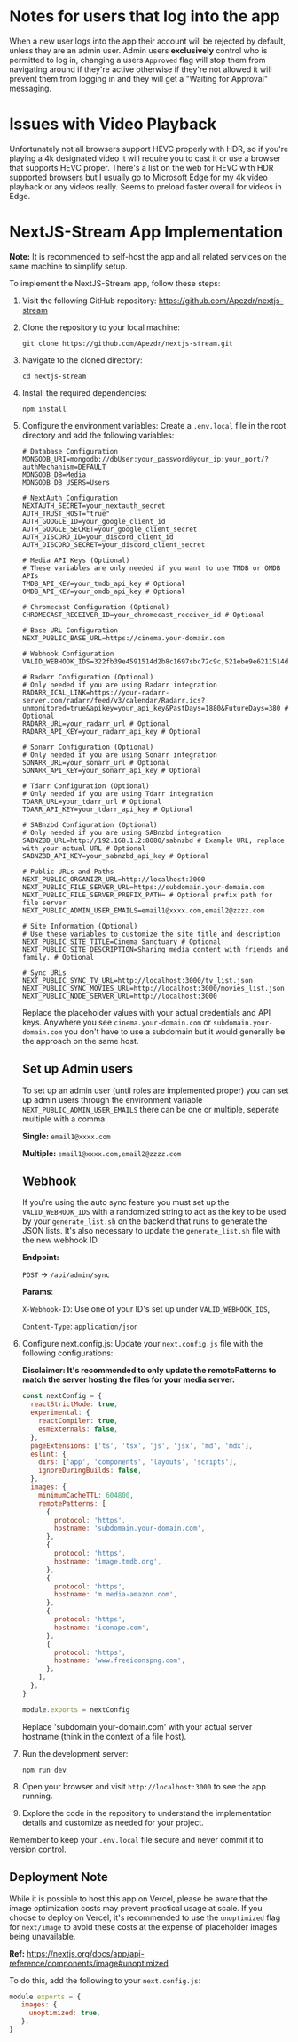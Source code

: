 # Notes for users that log into the app
When a new user logs into the app their account will be rejected by default, unless they are an admin user. Admin users **exclusively** control who is permitted to log in, changing a users `Approved` flag will stop them from navigating around if they're active otherwise if they're not allowed it will prevent them from logging in and they will get a "Waiting for Approval" messaging.

# Issues with Video Playback
Unfortunately not all browsers support HEVC properly with HDR, so if you're playing a 4k designated video it will require you to cast it or use a browser that supports HEVC proper. There's a list on the web for HEVC with HDR supported browsers but I usually go to Microsoft Edge for my 4k video playback or any videos really. Seems to preload faster overall for videos in Edge.

# NextJS-Stream App Implementation

**Note:** It is recommended to self-host the app and all related services on the same machine to simplify setup.

To implement the NextJS-Stream app, follow these steps:

1. Visit the following GitHub repository:
    https://github.com/Apezdr/nextjs-stream

2. Clone the repository to your local machine:
   
    `git clone https://github.com/Apezdr/nextjs-stream.git`
   

3. Navigate to the cloned directory:
   
    `cd nextjs-stream`
   

4. Install the required dependencies:
   
    `npm install`
   

5. Configure the environment variables:
    Create a `.env.local` file in the root directory and add the following variables:
    ```env
    # Database Configuration
    MONGODB_URI=mongodb://dbUser:your_password@your_ip:your_port/?authMechanism=DEFAULT
    MONGODB_DB=Media
    MONGODB_DB_USERS=Users
    
    # NextAuth Configuration
    NEXTAUTH_SECRET=your_nextauth_secret
    AUTH_TRUST_HOST="true"
    AUTH_GOOGLE_ID=your_google_client_id
    AUTH_GOOGLE_SECRET=your_google_client_secret
    AUTH_DISCORD_ID=your_discord_client_id
    AUTH_DISCORD_SECRET=your_discord_client_secret
    
    # Media API Keys (Optional)
    # These variables are only needed if you want to use TMDB or OMDB APIs
    TMDB_API_KEY=your_tmdb_api_key # Optional
    OMDB_API_KEY=your_omdb_api_key # Optional
    
    # Chromecast Configuration (Optional)
    CHROMECAST_RECEIVER_ID=your_chromecast_receiver_id # Optional
    
    # Base URL Configuration
    NEXT_PUBLIC_BASE_URL=https://cinema.your-domain.com
    
    # Webhook Configuration
    VALID_WEBHOOK_IDS=322fb39e4591514d2b8c1697sbc72c9c,521ebe9e6211514d2b8c1697sbc72c98
    
    # Radarr Configuration (Optional)
    # Only needed if you are using Radarr integration
    RADARR_ICAL_LINK=https://your-radarr-server.com/radarr/feed/v3/calendar/Radarr.ics?unmonitored=true&apikey=your_api_key&PastDays=1880&FutureDays=380 # Optional
    RADARR_URL=your_radarr_url # Optional
    RADARR_API_KEY=your_radarr_api_key # Optional
    
    # Sonarr Configuration (Optional)
    # Only needed if you are using Sonarr integration
    SONARR_URL=your_sonarr_url # Optional
    SONARR_API_KEY=your_sonarr_api_key # Optional
    
    # Tdarr Configuration (Optional)
    # Only needed if you are using Tdarr integration
    TDARR_URL=your_tdarr_url # Optional
    TDARR_API_KEY=your_tdarr_api_key # Optional
    
    # SABnzbd Configuration (Optional)
    # Only needed if you are using SABnzbd integration
    SABNZBD_URL=http://192.168.1.2:8080/sabnzbd # Example URL, replace with your actual URL # Optional
    SABNZBD_API_KEY=your_sabnzbd_api_key # Optional
    
    # Public URLs and Paths
    NEXT_PUBLIC_ORGANIZR_URL=http://localhost:3000
    NEXT_PUBLIC_FILE_SERVER_URL=https://subdomain.your-domain.com
    NEXT_PUBLIC_FILE_SERVER_PREFIX_PATH= # Optional prefix path for file server
    NEXT_PUBLIC_ADMIN_USER_EMAILS=email1@xxxx.com,email2@zzzz.com
    
    # Site Information (Optional)
    # Use these variables to customize the site title and description
    NEXT_PUBLIC_SITE_TITLE=Cinema Sanctuary # Optional
    NEXT_PUBLIC_SITE_DESCRIPTION=Sharing media content with friends and family. # Optional
    
    # Sync URLs
    NEXT_PUBLIC_SYNC_TV_URL=http://localhost:3000/tv_list.json
    NEXT_PUBLIC_SYNC_MOVIES_URL=http://localhost:3000/movies_list.json
    NEXT_PUBLIC_NODE_SERVER_URL=http://localhost:3000

   ```

    Replace the placeholder values with your actual credentials and API keys. Anywhere you see `cinema.your-domain.com` or `subdomain.your-domain.com` you don't have to use a subdomain but it would generally be the approach on the same host.

   ## Set up Admin users
   To set up an admin user (until roles are implemented proper) you can set up admin users through the environment variable `NEXT_PUBLIC_ADMIN_USER_EMAILS` there can be one or multiple, seperate multiple with a comma.

   **Single:**
   `email1@xxxx.com`
   
   **Multiple:**
   `email1@xxxx.com,email2@zzzz.com`


   ## Webhook
   If you're using the auto sync feature you must set up the `VALID_WEBHOOK_IDS` with a randomized string to act as the key to be used by your `generate_list.sh` on the backend that runs to generate the JSON lists. It's also necessary to update the `generate_list.sh` file with the new webhook ID.

   **Endpoint:**
   
   `POST` -> `/api/admin/sync`
   
   **Params**:
   
   `X-Webhook-ID`: Use one of your ID's set up under `VALID_WEBHOOK_IDS`,
   
   `Content-Type`: `application/json`

7. Configure next.config.js:
    Update your `next.config.js` file with the following configurations:

    **Disclaimer: It's recommended to only update the remotePatterns to match the server hosting the files for your media server.**

    ```javascript
    const nextConfig = {
      reactStrictMode: true,
      experimental: {
        reactCompiler: true,
        esmExternals: false,
      },
      pageExtensions: ['ts', 'tsx', 'js', 'jsx', 'md', 'mdx'],
      eslint: {
        dirs: ['app', 'components', 'layouts', 'scripts'],
        ignoreDuringBuilds: false,
      },
      images: {
        minimumCacheTTL: 604800,
        remotePatterns: [
          {
            protocol: 'https',
            hostname: 'subdomain.your-domain.com',
          },
          {
            protocol: 'https',
            hostname: 'image.tmdb.org',
          },
          {
            protocol: 'https',
            hostname: 'm.media-amazon.com',
          },
          {
            protocol: 'https',
            hostname: 'iconape.com',
          },
          {
            protocol: 'https',
            hostname: 'www.freeiconspng.com',
          },
        ],
      },
    }

    module.exports = nextConfig
    ```

    Replace 'subdomain.your-domain.com' with your actual server hostname (think in the context of a file host).

8. Run the development server:
   
    `npm run dev`
   

9. Open your browser and visit `http://localhost:3000` to see the app running.

10. Explore the code in the repository to understand the implementation details and customize as needed for your project.

Remember to keep your `.env.local` file secure and never commit it to version control.

## Deployment Note

While it is possible to host this app on Vercel, please be aware that the image optimization costs may prevent practical usage at scale. If you choose to deploy on Vercel, it's recommended to use the `unoptimized` flag for `next/image` to avoid these costs at the expense of placeholder images being unavailable.

**Ref:**
https://nextjs.org/docs/app/api-reference/components/image#unoptimized

To do this, add the following to your `next.config.js`:


```javascript
module.exports = {
   images: {
     unoptimized: true,
   },
}
```
